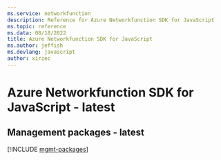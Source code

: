 ```yaml
---
ms.service: networkfunction
description: Reference for Azure Networkfunction SDK for JavaScript
ms.topic: reference
ms.data: 08/18/2022
title: Azure Networkfunction SDK for JavaScript
ms.author: jeffish
ms.devlang: javascript
author: xirzec
---
```

# Azure Networkfunction SDK for JavaScript - latest

## Management packages - latest
[!INCLUDE [mgmt-packages](networkfunction-mgmt-index.md)]
